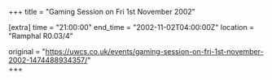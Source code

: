 +++
title = "Gaming Session on Fri 1st November 2002"

[extra]
time = "21:00:00"
end_time = "2002-11-02T04:00:00Z"
location = "Ramphal R0.03/4"

original = "https://uwcs.co.uk/events/gaming-session-on-fri-1st-november-2002-1474488934357/"    
+++




